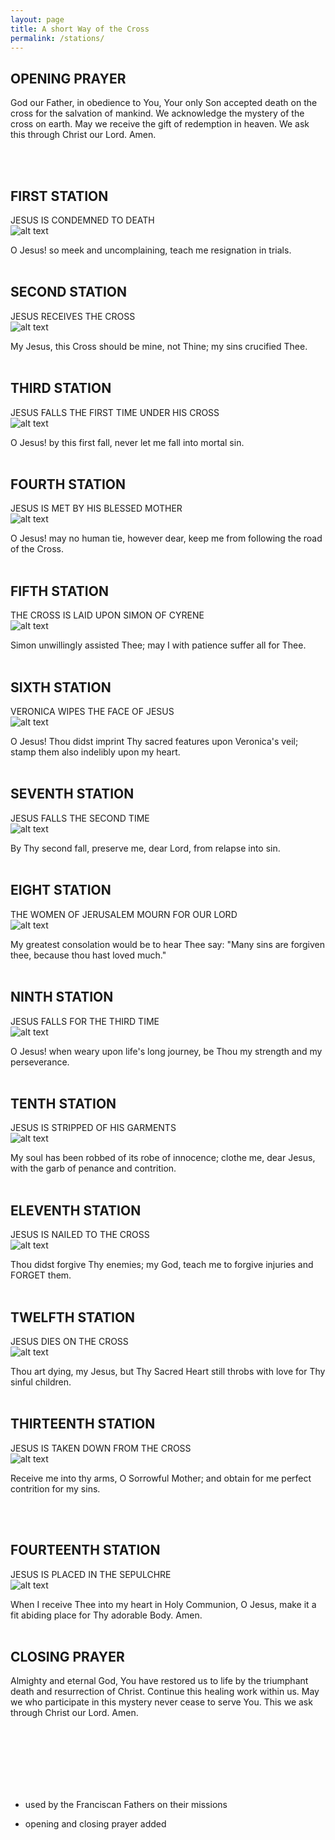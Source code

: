 ```yaml
---
layout: page
title: A short Way of the Cross
permalink: /stations/
---
```


## OPENING PRAYER ##

God our Father, in obedience to You, Your only Son accepted death on the cross for the salvation of mankind. We acknowledge the mystery of the cross on earth. May we receive the gift of redemption in heaven. We ask this through Christ our Lord. Amen.

<br> <br>

## FIRST STATION ##

JESUS IS CONDEMNED TO DEATH  
![alt text](assets/images/station01.jpg)   

O Jesus! so meek and uncomplaining, teach me resignation in trials.
<br> <br>

## SECOND STATION ##

JESUS RECEIVES THE CROSS   
![alt text](assets/images/station02.jpg)   

My Jesus, this Cross should be mine, not Thine; my sins crucified Thee.
<br> <br>

## THIRD STATION ##

JESUS FALLS THE FIRST TIME UNDER HIS CROSS   
![alt text](assets/images/station03.jpg)   

O Jesus! by this first fall, never let me fall into mortal sin.
<br> <br>

## FOURTH STATION ##

JESUS IS MET BY HIS BLESSED MOTHER   
![alt text](assets/images/station04.jpg)   

O Jesus! may no human tie, however dear, keep me from following the road of the Cross.
<br> <br>


## FIFTH STATION ##

THE CROSS IS LAID UPON SIMON OF CYRENE   
![alt text](assets/images/station05.jpg)   

Simon unwillingly assisted Thee; may I with patience suffer all for Thee.
<br> <br>

## SIXTH STATION ##

VERONICA WIPES THE FACE OF JESUS  
![alt text](assets/images/station06.jpg)   

O Jesus! Thou didst imprint Thy sacred features upon Veronica's veil; stamp them also indelibly upon my heart.
<br> <br>


## SEVENTH STATION ##

JESUS FALLS THE SECOND TIME  
![alt text](assets/images/station07.jpg)   

By Thy second fall, preserve me, dear Lord, from relapse into sin.
<br> <br>

## EIGHT STATION ##

THE WOMEN OF JERUSALEM MOURN FOR OUR LORD   
![alt text](assets/images/station08.jpg)   

My greatest consolation would be to hear Thee say:  "Many sins are forgiven thee, because thou hast loved much."
<br> <br>

## NINTH STATION ##

JESUS FALLS FOR THE THIRD TIME  
![alt text](assets/images/station09.jpg)   

O Jesus!  when weary upon life's long journey, be Thou my strength and my perseverance.
<br> <br>

## TENTH STATION ##

JESUS IS STRIPPED OF HIS GARMENTS  
![alt text](assets/images/station10.jpg)   

My soul has been robbed of its robe of innocence; clothe me, dear Jesus, with the garb of penance and contrition.
<br> <br>

## ELEVENTH STATION ##

JESUS IS NAILED TO THE CROSS   
![alt text](assets/images/station11.jpg)   

Thou didst forgive Thy enemies; my God, teach me to forgive injuries and FORGET them.
<br> <br>


## TWELFTH STATION ##

JESUS DIES ON THE CROSS   
![alt text](assets/images/station12.jpg)   

Thou art dying, my Jesus, but Thy Sacred Heart still throbs with love for Thy sinful children.
<br> <br>
 
 
## THIRTEENTH STATION ##

JESUS IS TAKEN DOWN FROM THE CROSS     
![alt text](assets/images/station13.jpg)   

Receive me into thy arms, O Sorrowful Mother; and obtain for me perfect contrition for my sins.

<br> <br>

## FOURTEENTH STATION ##

JESUS IS PLACED IN THE SEPULCHRE   
![alt text](assets/images/station14.jpg)   

When I receive Thee into my heart in Holy Communion, O Jesus, make it a fit abiding place for Thy adorable Body.  Amen.
<br> <br>


## CLOSING PRAYER ##

Almighty and eternal God, You have restored us to life by the triumphant death and resurrection of Christ. Continue this healing work within us. May we who participate in this mystery never cease to serve You. This we ask through Christ our Lord.
Amen.
 
<br><br><br><br><br><br>
+ used by the Franciscan Fathers on their missions
* opening and closing prayer added 









